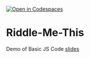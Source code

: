 [![Open in Codespaces](https://classroom.github.com/assets/launch-codespace-2972f46106e565e64193e422d61a12cf1da4916b45550586e14ef0a7c637dd04.svg)](https://classroom.github.com/open-in-codespaces?assignment_repo_id=16132833)
# Riddle-Me-This
Demo of Basic JS Code
[slides](https://docs.google.com/presentation/d/1e_M32wXUWVlsTtICEZOvcFWkFBkebwB_DX9qNlrhaw0/edit?usp=sharing)
